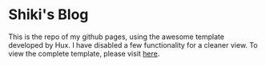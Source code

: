 # Shiki's Blog

This is the repo of my github pages, using the awesome template developed by Hux. I have disabled a few functionality for a cleaner view. To view the complete template, please visit [here](https://github.com/Huxpro/huxpro.github.io).